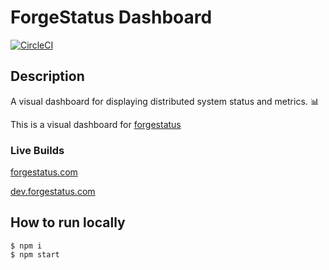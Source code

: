 # ForgeStatus Dashboard

[![CircleCI](https://circleci.com/gh/chrisstowe/forgestatus-dashboard.svg?style=svg)](https://circleci.com/gh/chrisstowe/forgestatus-dashboard)

## Description

A visual dashboard for displaying distributed system status and metrics. 📊

This is a visual dashboard for [forgestatus](https://github.com/chrisstowe/forgestatus)

### Live Builds

[forgestatus.com](http://forgestatus.com)

[dev.forgestatus.com](http://dev.forgestatus.com)

## How to run locally

```
$ npm i
$ npm start
```
